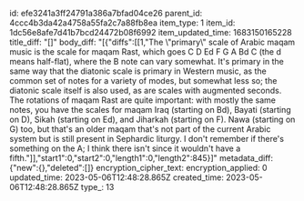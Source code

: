 id: efe3241a3ff24791a386a7bfad04ce26
parent_id: 4ccc4b3da42a4758a55fa2c7a88fb8ea
item_type: 1
item_id: 1dc56e8afe7d41b7bcd24472b08f6992
item_updated_time: 1683150165228
title_diff: "[]"
body_diff: "[{\"diffs\":[[1,\"The \\\"primary\\\" scale of Arabic maqam music is the scale for maqam Rast, which goes C D Ed F G A Bd C (the d means half-flat), where the B note can vary somewhat.  It's primary in the same way that the diatonic scale is primary in Western music, as the common set of notes for a variety of modes, but somewhat less so; the diatonic scale itself is also used, as are scales with augmented seconds.  The rotations of maqam Rast are quite important: with mostly the same notes, you have the scales for maqam Iraq (starting on Bd), Bayati (starting on D), Sikah (starting on Ed), and Jiharkah (starting on F).  Nawa (starting on G) too, but that's an older maqam that's not part of the current Arabic system but is still present in Sephardic liturgy.  I don't remember if there's something on the A; I think there isn't since it wouldn't have a fifth.\"]],\"start1\":0,\"start2\":0,\"length1\":0,\"length2\":845}]"
metadata_diff: {"new":{},"deleted":[]}
encryption_cipher_text: 
encryption_applied: 0
updated_time: 2023-05-06T12:48:28.865Z
created_time: 2023-05-06T12:48:28.865Z
type_: 13